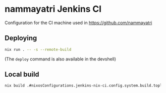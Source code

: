 
# nammayatri Jenkins CI

Configuration for the CI machine used in https://github.com/nammayatri

## Deploying

```sh
nix run . -- -s --remote-build
```

(The `deploy` command is also available in the devshell)

## Local build

```sh
nix build .#nixosConfigurations.jenkins-nix-ci.config.system.build.toplevel
```

